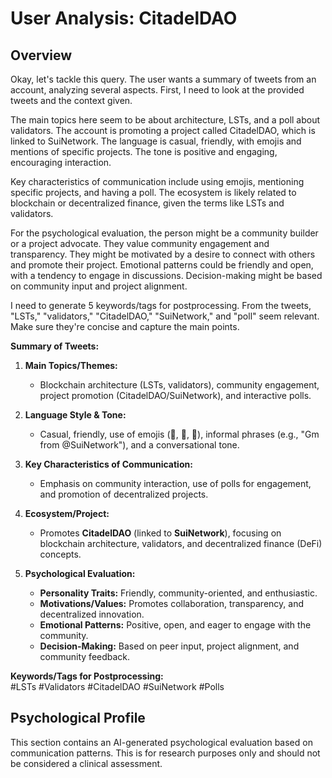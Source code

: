 # User Analysis: CitadelDAO

## Overview

<think>
Okay, let's tackle this query. The user wants a summary of tweets from an account, analyzing several aspects. First, I need to look at the provided tweets and the context given.

The main topics here seem to be about architecture, LSTs, and a poll about validators. The account is promoting a project called CitadelDAO, which is linked to SuiNetwork. The language is casual, friendly, with emojis and mentions of specific projects. The tone is positive and engaging, encouraging interaction.

Key characteristics of communication include using emojis, mentioning specific projects, and having a poll. The ecosystem is likely related to blockchain or decentralized finance, given the terms like LSTs and validators. 

For the psychological evaluation, the person might be a community builder or a project advocate. They value community engagement and transparency. They might be motivated by a desire to connect with others and promote their project. Emotional patterns could be friendly and open, with a tendency to engage in discussions. Decision-making might be based on community input and project alignment.

I need to generate 5 keywords/tags for postprocessing. From the tweets, "LSTs," "validators," "CitadelDAO," "SuiNetwork," and "poll" seem relevant. Make sure they're concise and capture the main points.
</think>

**Summary of Tweets:**  
1. **Main Topics/Themes:**  
   - Blockchain architecture (LSTs, validators), community engagement, project promotion (CitadelDAO/SuiNetwork), and interactive polls.  

2. **Language Style & Tone:**  
   - Casual, friendly, use of emojis (👀, 👀, 📝), informal phrases (e.g., "Gm from @SuiNetwork"), and a conversational tone.  

3. **Key Characteristics of Communication:**  
   - Emphasis on community interaction, use of polls for engagement, and promotion of decentralized projects.  

4. **Ecosystem/Project:**  
   - Promotes **CitadelDAO** (linked to **SuiNetwork**), focusing on blockchain architecture, validators, and decentralized finance (DeFi) concepts.  

5. **Psychological Evaluation:**  
   - **Personality Traits:** Friendly, community-oriented, and enthusiastic.  
   - **Motivations/Values:** Promotes collaboration, transparency, and decentralized innovation.  
   - **Emotional Patterns:** Positive, open, and eager to engage with the community.  
   - **Decision-Making:** Based on peer input, project alignment, and community feedback.  

**Keywords/Tags for Postprocessing:**  
#LSTs #Validators #CitadelDAO #SuiNetwork #Polls

## Psychological Profile

This section contains an AI-generated psychological evaluation based on communication patterns. This is for research purposes only and should not be considered a clinical assessment.